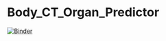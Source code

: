 # Body_CT_Organ_Predictor
[![Binder](https://mybinder.org/badge_logo.svg)](https://mybinder.org/v2/gh/anoukstein/Body_CT_Organ_Predictor/master?filepath=%2Fvoila%2Frender%2FRanges_Inference_Upload.ipynb)
